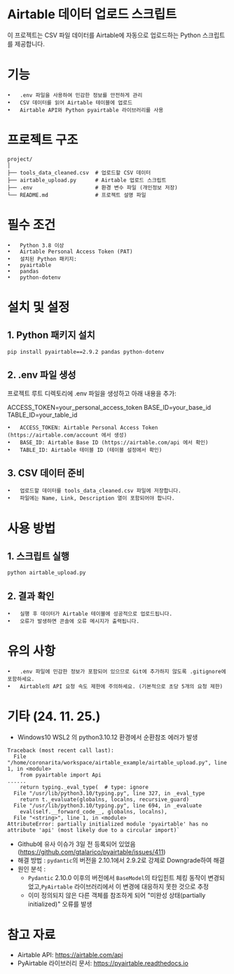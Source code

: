 # Airtable 데이터 업로드 스크립트

이 프로젝트는 CSV 파일 데이터를 Airtable에 자동으로 업로드하는 Python 스크립트를 제공합니다.

# 기능
	•	.env 파일을 사용하여 민감한 정보를 안전하게 관리
	•	CSV 데이터를 읽어 Airtable 테이블에 업로드
	•	Airtable API와 Python pyairtable 라이브러리를 사용

# 프로젝트 구조
```
project/
│
├── tools_data_cleaned.csv  # 업로드할 CSV 데이터
├── airtable_upload.py      # Airtable 업로드 스크립트
├── .env                    # 환경 변수 파일 (개인정보 저장)
└── README.md               # 프로젝트 설명 파일
```

# 필수 조건
```
•	Python 3.8 이상
•	Airtable Personal Access Token (PAT)
•	설치된 Python 패키지:
•	pyairtable
•	pandas
•	python-dotenv
```

# 설치 및 설정

##	1.	Python 패키지 설치

`pip install pyairtable==2.9.2 pandas python-dotenv`


##	2.	.env 파일 생성
프로젝트 루트 디렉토리에 .env 파일을 생성하고 아래 내용을 추가:

ACCESS_TOKEN=your_personal_access_token
BASE_ID=your_base_id
TABLE_ID=your_table_id

	•	ACCESS_TOKEN: Airtable Personal Access Token (https://airtable.com/account 에서 생성)
	•	BASE_ID: Airtable Base ID (https://airtable.com/api 에서 확인)
	•	TABLE_ID: Airtable 테이블 ID (테이블 설정에서 확인)

##	3.	CSV 데이터 준비
	•	업로드할 데이터를 tools_data_cleaned.csv 파일에 저장합니다.
	•	파일에는 Name, Link, Description 열이 포함되어야 합니다.

# 사용 방법

##	1.	스크립트 실행

`python airtable_upload.py`


##	2.	결과 확인
	•	실행 후 데이터가 Airtable 테이블에 성공적으로 업로드됩니다.
	•	오류가 발생하면 콘솔에 오류 메시지가 출력됩니다.

# 유의 사항

	•	.env 파일에 민감한 정보가 포함되어 있으므로 Git에 추가하지 않도록 .gitignore에 포함하세요.
	•	Airtable의 API 요청 속도 제한에 주의하세요. (기본적으로 초당 5개의 요청 제한)

# 기타 (24. 11. 25.)
- Windows10 WSL2 의 python3.10.12 환경에서 순환참조 에러가 발생
```
Traceback (most recent call last):
  File "/home/coronarita/workspace/airtable_example/airtable_upload.py", line 1, in <module>
    from pyairtable import Api
......
    return typing._eval_type(  # type: ignore
  File "/usr/lib/python3.10/typing.py", line 327, in _eval_type
    return t._evaluate(globalns, localns, recursive_guard)
  File "/usr/lib/python3.10/typing.py", line 694, in _evaluate
    eval(self.__forward_code__, globalns, localns),
  File "<string>", line 1, in <module>
AttributeError: partially initialized module 'pyairtable' has no attribute 'api' (most likely due to a circular import)`
```
- Github에 유사 이슈가 3일 전 등록되어 있었음(https://github.com/gtalarico/pyairtable/issues/411)
- 해결 방법 : `pydantic`의 버전을 2.10.1에서 2.9.2로 강제로 Downgrade하여 해결
- 원인 분석 : 
	- `Pydantic` 2.10.0 이후의 버전에서 `BaseModel`의 타입힌트 체킹 동작이 변경되었고,`PyAirtable` 라이브러리에서 이 변경에 대응하지 못한 것으로 추정
	- 이미 정의되지 않은 다른 객체를 참조하게 되어 "미완성 상태(partially initialized)" 오류를 발생

# 참고 자료
- Airtable API: https://airtable.com/api
- PyAirtable 라이브러리 문서: https://pyairtable.readthedocs.io